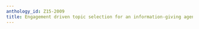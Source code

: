 ```yaml
---
anthology_id: Z15-2009
title: Engagement driven topic selection for an information-giving agent
---
```

